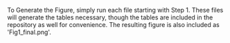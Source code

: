 To Generate the Figure, simply run each file starting with Step 1. These files will generate the tables necessary, though the tables are included in the repository as well for convenience. The resulting figure is also included as 'Fig1_final.png'.
